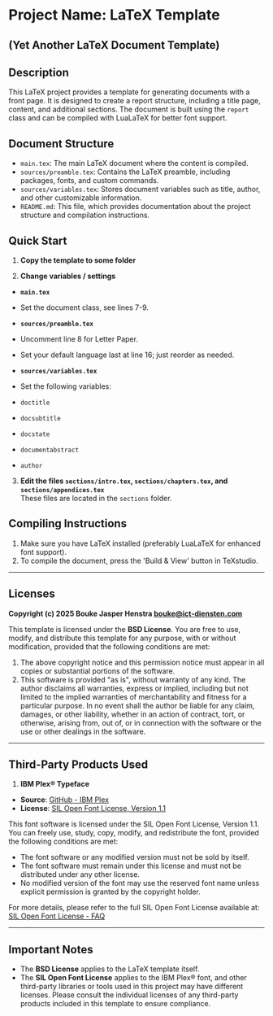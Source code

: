 # Project Name: LaTeX Template   
## (Yet Another LaTeX Document Template)   

## Description
This LaTeX project provides a template for generating documents with a front page. It is designed to create a report structure, including a title page, content, and additional sections. The document is built using the `report` class and can be compiled with LuaLaTeX for better font support.

## Document Structure
- `main.tex`: The main LaTeX document where the content is compiled.
- `sources/preamble.tex`: Contains the LaTeX preamble, including packages, fonts, and custom commands.
- `sources/variables.tex`: Stores document variables such as title, author, and other customizable information.
- `README.md`: This file, which provides documentation about the project structure and compilation instructions.

## Quick Start
1. **Copy the template to some folder**

2. **Change variables / settings**

- **`main.tex`**
- Set the document class, see lines 7-9.

- **`sources/preamble.tex`**
- Uncomment line 8 for Letter Paper.
- Set your default language last at line 16; just reorder as needed.

- **`sources/variables.tex`**
- Set the following variables:
- `doctitle`
- `docsubtitle`
- `docstate`
- `documentabstract`
- `author`

3. **Edit the files `sections/intro.tex`, `sections/chapters.tex`, and `sections/appendices.tex`**  
These files are located in the `sections` folder.


## Compiling Instructions
1. Make sure you have LaTeX installed (preferably LuaLaTeX for enhanced font support).
2. To compile the document, press the 'Build & View' button in TeXstudio.

---

## Licenses

**Copyright (c) 2025 Bouke Jasper Henstra <bouke@ict-diensten.com>**

This template is licensed under the **BSD License**. You are free to use, modify, and distribute this template for any purpose, with or without modification, provided that the following conditions are met:

1. The above copyright notice and this permission notice must appear in all copies or substantial portions of the software.
2. This software is provided "as is", without warranty of any kind. The author disclaims all warranties, express or implied, including but not limited to the implied warranties of merchantability and fitness for a particular purpose. In no event shall the author be liable for any claim, damages, or other liability, whether in an action of contract, tort, or otherwise, arising from, out of, or in connection with the software or the use or other dealings in the software.

---

## Third-Party Products Used

1. **IBM Plex® Typeface**
- **Source**: [GitHub - IBM Plex](https://github.com/IBM/plex)
- **License**: [SIL Open Font License, Version 1.1](https://github.com/IBM/plex/blob/master/LICENSE.txt)

This font software is licensed under the SIL Open Font License, Version 1.1. You can freely use, study, copy, modify, and redistribute the font, provided the following conditions are met:

- The font software or any modified version must not be sold by itself.
- The font software must remain under this license and must not be distributed under any other license.
- No modified version of the font may use the reserved font name unless explicit permission is granted by the copyright holder.

For more details, please refer to the full SIL Open Font License available at:  
[SIL Open Font License - FAQ](http://scripts.sil.org/OFL)

---

## Important Notes

- The **BSD License** applies to the LaTeX template itself.
- The **SIL Open Font License** applies to the IBM Plex® font, and other third-party libraries or tools used in this project may have different licenses. Please consult the individual licenses of any third-party products included in this template to ensure compliance.
